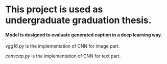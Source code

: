 # This project is used as undergraduate graduation thesis.



#### Model is designed to evaluate generated caption in a deep learning way.

*vgg16.py* is the implementation of CNN for image part.

*convcap.py* is the implementation of CNN for text part.

 

